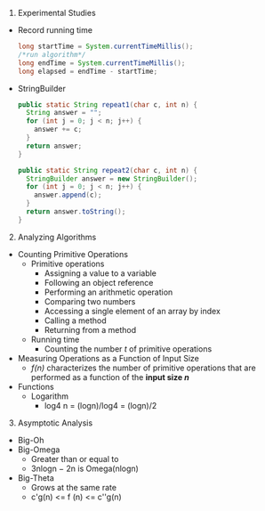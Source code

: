 1. Experimental Studies
  - Record running time
    ```java
    long startTime = System.currentTimeMillis();
    /*run algorithm*/
    long endTime = System.currentTimeMillis();
    long elapsed = endTime - startTime;
    ```
  - StringBuilder
    ```java
    public static String repeat1(char c, int n) {
      String answer = "";
      for (int j = 0; j < n; j++) {
        answer += c;
      }
      return answer;
    }

    public static String repeat2(char c, int n) {
      StringBuilder answer = new StringBuilder();
      for (int j = 0; j < n; j++) {
        answer.append(c);
      }
      return answer.toString();
    }
    ```

2. Analyzing Algorithms
  - Counting Primitive Operations
    * Primitive operations
      * Assigning a value to a variable
      * Following an object reference
      * Performing an arithmetic operation
      * Comparing two numbers
      * Accessing a single element of an array by index
      * Calling a method
      * Returning from a method
    * Running time
      * Counting the number _t_ of primitive operations 
  - Measuring Operations as a Function of Input Size
    * _f(n)_ characterizes the number of primitive operations that are performed as a function of the **input size _n_**
  - Functions
    * Logarithm
      * log4 n = (logn)/log4 = (logn)/2
      
      
3. Asymptotic Analysis
  - Big-Oh   
  - Big-Omega
    * Greater than or equal to
    * 3nlogn − 2n is Omega(nlogn)
  - Big-Theta
    * Grows at the same rate
    * c'g(n) <= f (n) <= c''g(n)

